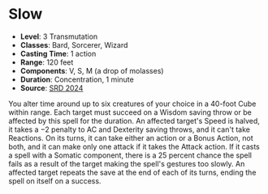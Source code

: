 # Slow

- **Level**: 3 Transmutation
- **Classes**: Bard, Sorcerer, Wizard
- **Casting Time**: 1 action
- **Range**: 120 feet
- **Components**: V, S, M (a drop of molasses)
- **Duration**: Concentration, 1 minute
- **Source**: [SRD 2024](../../../srds/SRD_2024.pdf)

You alter time around up to six creatures of your choice in a 40-foot Cube within range. Each target must succeed on a Wisdom saving throw or be affected by this spell for the duration. An affected target's Speed is halved, it takes a −2 penalty to AC and Dexterity saving throws, and it can't take Reactions. On its turns, it can take either an action or a Bonus Action, not both, and it can make only one attack if it takes the Attack action. If it casts a spell with a Somatic component, there is a 25 percent chance the spell fails as a result of the target making the spell's gestures too slowly. An affected target repeats the save at the end of each of its turns, ending the spell on itself on a success.

